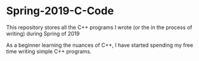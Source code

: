 # Spring-2019-C-Code
This repository stores all the C++ programs I wrote (or the in the process of writing) during Spring of 2019

As a beginner learning the nuances of C++, I have started spending my free time writing simple C++ programs.
